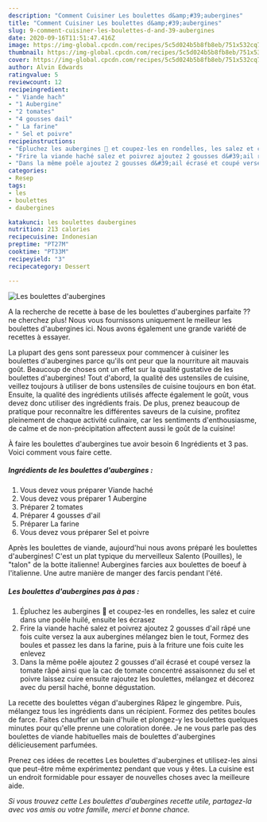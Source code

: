 ```yaml
---
description: "Comment Cuisiner Les boulettes d&amp;#39;aubergines"
title: "Comment Cuisiner Les boulettes d&amp;#39;aubergines"
slug: 9-comment-cuisiner-les-boulettes-d-and-39-aubergines
date: 2020-09-16T11:51:47.416Z
image: https://img-global.cpcdn.com/recipes/5c5d024b5b8fb8eb/751x532cq70/les-boulettes-daubergines-photo-principale-de-la-recette.jpg
thumbnail: https://img-global.cpcdn.com/recipes/5c5d024b5b8fb8eb/751x532cq70/les-boulettes-daubergines-photo-principale-de-la-recette.jpg
cover: https://img-global.cpcdn.com/recipes/5c5d024b5b8fb8eb/751x532cq70/les-boulettes-daubergines-photo-principale-de-la-recette.jpg
author: Alvin Edwards
ratingvalue: 5
reviewcount: 12
recipeingredient:
- " Viande hach"
- "1 Aubergine"
- "2 tomates"
- "4 gousses dail"
- " La farine"
- " Sel et poivre"
recipeinstructions:
- "Épluchez les aubergines 🍆 et coupez-les en rondelles, les salez et cuire dans une poêle huilé, ensuite les écrasez"
- "Frire la viande haché salez et poivrez ajoutez 2 gousses d&#39;ail râpé une fois cuite versez la aux aubergines mélangez bien le tout, Formez des boules et passez les dans la farine, puis à la friture une fois cuite les enlevez"
- "Dans la même poêle ajoutez 2 gousses d&#39;ail écrasé et coupé versez la tomate râpé ainsi que la cac de tomate concentré assaisonnez du sel et poivre laissez cuire ensuite rajoutez les boulettes, mélangez et décorez avec du persil haché, bonne dégustation."
categories:
- Resep
tags:
- les
- boulettes
- daubergines

katakunci: les boulettes daubergines 
nutrition: 213 calories
recipecuisine: Indonesian
preptime: "PT27M"
cooktime: "PT33M"
recipeyield: "3"
recipecategory: Dessert

---
```



![Les boulettes d&#39;aubergines](https://img-global.cpcdn.com/recipes/5c5d024b5b8fb8eb/751x532cq70/les-boulettes-daubergines-photo-principale-de-la-recette.jpg)

A la recherche de recette à base de les boulettes d&#39;aubergines parfaite ?? ne cherchez plus! Nous vous fournissons uniquement le meilleur les boulettes d&#39;aubergines ici. Nous avons également une grande variété de recettes à essayer.

La plupart des gens sont paresseux pour commencer à cuisiner les boulettes d&#39;aubergines parce qu'ils ont peur que la nourriture ait mauvais goût. Beaucoup de choses ont un effet sur la qualité gustative de les boulettes d&#39;aubergines! Tout d'abord, la qualité des ustensiles de cuisine, veillez toujours à utiliser de bons ustensiles de cuisine toujours en bon état. Ensuite, la qualité des ingrédients utilisés affecte également le goût, vous devez donc utiliser des ingrédients frais. De plus, prenez beaucoup de pratique pour reconnaître les différentes saveurs de la cuisine, profitez pleinement de chaque activité culinaire, car les sentiments d'enthousiasme, de calme et de non-précipitation affectent aussi le goût de la cuisine!

<!--inarticleads1-->

À faire les boulettes d&#39;aubergines tue avoir besoin 6 Ingrédients et 3 pas. Voici comment vous faire cette.

##### Ingrédients de les boulettes d&#39;aubergines :

1. Vous devez vous préparer  Viande haché
1. Vous devez vous préparer 1 Aubergine
1. Préparer 2 tomates
1. Préparer 4 gousses d&#39;ail
1. Préparer  La farine
1. Vous devez vous préparer  Sel et poivre


Après les boulettes de viande, aujourd&#39;hui nous avons préparé les boulettes d&#39;aubergines! C&#39;est un plat typique du merveilleux Salento (Pouilles), le &#34;talon&#34; de la botte italienne! Aubergines farcies aux boulettes de boeuf à l&#39;italienne. Une autre manière de manger des farcis pendant l&#39;été. 

<!--inarticleads2-->

##### Les boulettes d&#39;aubergines pas à pas :

1. Épluchez les aubergines 🍆 et coupez-les en rondelles, les salez et cuire dans une poêle huilé, ensuite les écrasez
1. Frire la viande haché salez et poivrez ajoutez 2 gousses d&#39;ail râpé une fois cuite versez la aux aubergines mélangez bien le tout, Formez des boules et passez les dans la farine, puis à la friture une fois cuite les enlevez
1. Dans la même poêle ajoutez 2 gousses d&#39;ail écrasé et coupé versez la tomate râpé ainsi que la cac de tomate concentré assaisonnez du sel et poivre laissez cuire ensuite rajoutez les boulettes, mélangez et décorez avec du persil haché, bonne dégustation.


La recette des boulettes végan d&#39;aubergines Râpez le gingembre. Puis, mélangez tous les ingrédients dans un récipient. Formez des petites boules de farce. Faites chauffer un bain d&#39;huile et plongez-y les boulettes quelques minutes pour qu&#39;elle prenne une coloration dorée. Je ne vous parle pas des boulettes de viande habituelles mais de boulettes d&#39;aubergines délicieusement parfumées. 

<!--inarticleads1-->

<p>
Prenez ces idées de recettes Les boulettes d&#39;aubergines et utilisez-les ainsi que peut-être même expérimentez pendant que vous y êtes. La cuisine est un endroit formidable pour essayer de nouvelles choses avec la meilleure aide.
</p>

<p>
<i>Si vous trouvez cette Les boulettes d&#39;aubergines recette utile, partagez-la avec vos amis ou votre famille, merci et bonne chance.</i>
</p>
